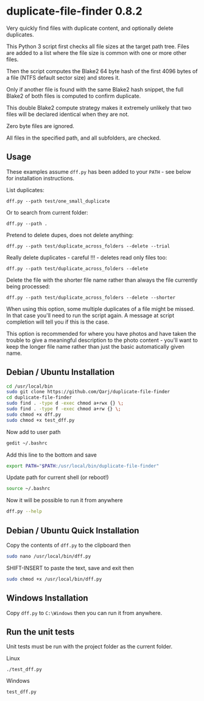 # duplicate-file-finder 0.8.2

Very quickly find files with duplicate content, and optionally delete duplicates.

This Python 3 script first checks all file sizes at the target path tree.
Files are added to a list where the file size is common with one or more other files.

Then the script computes the Blake2 64 byte hash of the first 4096 bytes of a file (NTFS default sector size) and stores it.

Only if another file is found with the same Blake2 hash snippet, the full Blake2 of both files is computed to confirm duplicate.

This double Blake2 compute strategy makes it extremely unlikely that two files will be declared identical when they are not.

Zero byte files are ignored.

All files in the specified path, and all subfolders, are checked.

## Usage

These examples assume `dff.py` has been added to your `PATH` - see below for installation instructions.

List duplicates:

```
dff.py --path test/one_small_duplicate
```

Or to search from current folder:

```
dff.py --path .
```

Pretend to delete dupes, does not delete anything:

```
dff.py --path test/duplicate_across_folders --delete --trial
```

Really delete duplicates - careful !!! - deletes read only files too:

```
dff.py --path test/duplicate_across_folders --delete
```

Delete the file with the shorter file name rather than always the file currently being processed:

```
dff.py --path test/duplicate_across_folders --delete --shorter
```

When using this option, some multiple duplicates of a file might be missed. In that case you'll need to run
the script again. A message at script completion will tell you if this is the case.

This option is recommended for where you have photos and have taken the trouble to give a meaningful description
to the photo content - you'll want to keep the longer file name rather than just the basic automatically given name.

## Debian / Ubuntu Installation

```bash
cd /usr/local/bin
sudo git clone https://github.com/Qarj/duplicate-file-finder
cd duplicate-file-finder
sudo find . -type d -exec chmod a+rwx {} \;
sudo find . -type f -exec chmod a+rw {} \;
sudo chmod +x dff.py
sudo chmod +x test_dff.py
```

Now add to user path

```bash
gedit ~/.bashrc
```

Add this line to the bottom and save

```bash
export PATH="$PATH:/usr/local/bin/duplicate-file-finder"
```

Update path for current shell (or reboot!)

```bash
source ~/.bashrc
```

Now it will be possible to run it from anywhere

```bash
dff.py --help
```

## Debian / Ubuntu Quick Installation

Copy the contents of `dff.py` to the clipboard then

```bash
sudo nano /usr/local/bin/dff.py
```

SHIFT-INSERT to paste the text, save and exit then

```bash
sudo chmod +x /usr/local/bin/dff.py
```

## Windows Installation

Copy `dff.py` to `C:\Windows` then you can run it from anywhere.

## Run the unit tests

Unit tests must be run with the project folder as the current folder.

Linux

```
./test_dff.py
```

Windows

```
test_dff.py
```
